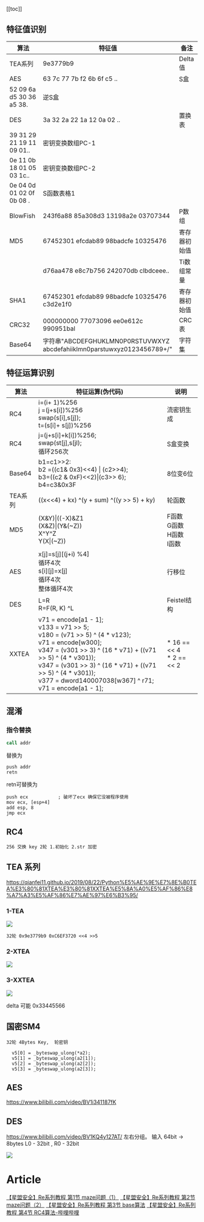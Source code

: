 [[toc]]

## 特征值识别

| 算法                                   | 特征值                                                                  | 备注         |
| ---------------------------------      | -----------------------------------------------------------             | ------------ |
| TEA系列                                | 9e3779b9                                                                | Delta值      |
| AES                                    | 63 7c 77 7b f2 6b 6f c5 ..                                              | S盒          |
| 52 09 6a d5 30 36 a5 38.               | 逆S盒                                                                   |              |
| DES                                    | 3a 32 2a 22 1a 12 0a 02 ..                                              | 置换表       |
| 39 31 29 21 19 11 09 01..              | 密钥变换数组PC-1                                                        |              |
| 0e 11 0b 18 01 05 03 1c..              | 密钥变换数组PC-2                                                        |              |
| 0e 04 0d 01 02 0f 0b 08 .              | S函数表格1                                                              |              |
| BlowFish                               | 243f6a88 85a308d3 13198a2e 03707344                                     | P数组        |
| MD5                                    | 67452301 efcdab89 98badcfe 10325476                                     | 寄存器初始值 |
|                                     | d76aa478 e8c7b756 242070db clbdceee..                                 | Ti数组常量   |
| SHA1                                   | 67452301 efcdab89 98badcfe 10325476 c3d2e1f0                            | 寄存器初始值 |
| CRC32                                  | 000000000 77073096 ee0e612c 990951bal                                   | CRC表        |
| Base64                                 | 字符串"ABCDEFGHUKLMN0P0RSTUVWXYZ<br>abcdefahiiklmn0parstuwxyz0123456789+/"  | 字符集       |

## 特征运算识别

| 算法                                            | 特征运算(伪代码)                                             | 说明                    |
| ----------------------------------------------- | ------------------------------------------------------------ | ----------------------- |
| RC4                                             | i=(i+ 1)%256<br>j =(j+s[i])%256 <br>swap(s[i],s[j]);<br> t=(s[i]+ s[j])%256 | 流密钥生成 |
| RC4                                             | j=(j+s[i]+k[i])%256;<br> swap(st[j],s[jl);<br> 循环256次 | S盒变换
| Base64                                          | b1=c1>>2:<br> b2 =((c1& 0x3)<<4) \| (c2>>4);<br> b3=((c2 & 0xF)<<2)\|(c3>> 6);<br> b4=c3&0x3F | 8位变6位                |
| TEA系列                                         | ((x<<4) + kx) ^(y + sum) ^((y >> 5) + ky)                    | 轮函数                  |
| MD5                                             | (X&Y)\|((-X)&Z1<br> (X&Z)\|(Y&(~Z))<br> X^Y^Z<br> Y(X\|(~Z))                | F函数<br> G函数<br> H函数<br> I函数<br> |
| AES                                             | x[j]=s[j][(j+i) %4]<br> 循环4次<br> s[i][j]=x[j]<br> 循环4次<br> 整体循环4次 | 行移位                  |
| DES                                             | L=R<br>R=F(R, K) ^L                                             | Feistel结构             |
| XXTEA  | v71 = encode[a1 - 1];<br>v133 = v71 >> 5;<br>v180 = (v71 >> 5) ^ (4 * v123);<br>v71 = encode[w300];<br>v347 = (v301 >> 3) ^ (16 * v71) + ((v71 >> 5) ^ (4 * v301));<br>v347 = (v301 >> 3) ^ (16 * v71) + ((v71 >> 5) ^ (4 * v301));<br>v377 = dword140007038[w367] ^ r71;<br>v71 = encode[a1 - 1];  | * 16 == << 4<br> * 2 == << 2
## 混淆
### 指令替换

```asm
call addr
```
替换为
```
push addr
retn
```
retn可替换为
```
push ecx           ; 破坏了ecx 确保它没被程序使用
mov ecx, [esp+4]
add esp, 8
jmp ecx
```

## RC4
```
256 交换 key 2轮 1.初始化 2.str 加密
```
## TEA 系列
https://qianfei11.github.io/2019/08/22/Python%E5%AE%9E%E7%8E%B0TEA%E3%80%81XTEA%E3%80%81XXTEA%E5%8A%A0%E5%AF%86%E8%A7%A3%E5%AF%86%E7%AE%97%E6%B3%95/

### 1-TEA
![](https://s2.loli.net/2022/05/18/Mn5XdAHLhVa73fk.png)
```
32轮 0x9e3779b9 0xC6EF3720 <<4 >>5
```
### 2-XTEA
![](https://s2.loli.net/2022/05/18/kr2463VPDwdSQWu.png)
### 3-XXTEA
![](https://s2.loli.net/2022/05/18/gIBKAtZMHhWOGNF.png)

delta 可能  0x33445566
## 国密SM4

```
32轮 4Bytes Key,  轮密钥

  v5[0] = _byteswap_ulong(*a2);
  v5[1] = _byteswap_ulong(a2[1]);
  v5[2] = _byteswap_ulong(a2[2]);
  v5[3] = _byteswap_ulong(a2[3]);
```

## AES
https://www.bilibili.com/video/BV1i341187fK

## DES
https://www.bilibili.com/video/BV1KQ4y127AT/
左右分组。
输入 64bit -> 8bytes
L0 - 32bit , R0 - 32bit

![](https://s2.loli.net/2022/11/18/oGqPkNsQp6DUVCM.jpg)

# Article
[【星盟安全】Re系列教程 第1节 maze问题（1）](https://www.bilibili.com/video/BV1bR4y197nE/)
[【星盟安全】Re系列教程 第2节 maze问题（2）](https://www.bilibili.com/video/BV18R4y1o7PU/)
[【星盟安全】Re系列教程 第3节 base算法](https://www.bilibili.com/video/BV1MV4y1N7EQ/)
[【星盟安全】Re系列教程 第4节 RC4算法-哔哩哔哩](https://www.bilibili.com/video/BV1ky4y1R7S3)